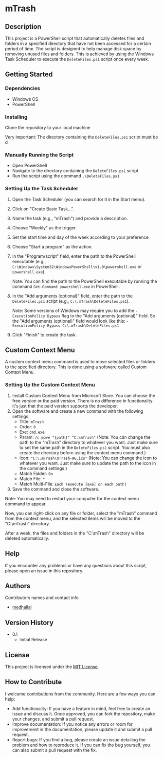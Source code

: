 # mTrash

## Description

This project is a PowerShell script that automatically deletes files and folders in a specified directory that have not been accessed for a certain period of time. The script is designed to help manage disk space by removing unused files and folders.
This is achieved by using the Windows Task Scheduler to execute the `DeleteFiles.ps1` script once every week.

## Getting Started

### Dependencies

* Windows OS
* PowerShell

### Installing

Clone the repository to your local machine

Very important: The directory containing the `DeleteFiles.ps1` script must be d

### Manually Running the Script

* Open PowerShell
* Navigate to the directory containing the `DeleteFiles.ps1` script
* Run the script using the command `.\DeleteFiles.ps1`

### Setting Up the Task Scheduler

1. Open the Task Scheduler (you can search for it in the Start menu).
2. Click on "Create Basic Task...".
3. Name the task (e.g., "mTrash") and provide a description.
4. Choose "Weekly" as the trigger.
5. Set the start time and day of the week according to your preference.
6. Choose "Start a program" as the action.
7. In the "Program/script" field, enter the path to the PowerShell executable (e.g., `C:\Windows\System32\WindowsPowerShell\v1.0\powershell.exe` or `powershell.exe`).

    Note: You can find the path to the PowerShell executable by running the command `Get-Command powershell.exe` in PowerShell.

8. In the "Add arguments (optional)" field, enter the path to the `DeleteFiles.ps1` script (e.g., `C:\.mTrash\DeleteFiles.ps1`).

    Note: Some versions of Windows may require you to add the `-ExecutionPolicy Bypass` flag to the "Add arguments (optional)" field.
So the "Add arguments (optional)" field would look like this: `-ExecutionPolicy Bypass C:\.mTrash\DeleteFiles.ps1`

9. Click "Finish" to create the task.

## Custom Context Menu

A custom context menu command is used to move selected files or folders to the specified directory. This is done using a software called Custom Context Menu.

### Setting Up the Custom Context Menu

1. Install Custom Context Menu from Microsoft Store. You can choose the free version or the paid version. There is no difference in functionality it's just that the paid version supports the developer.
2. Open the software and create a new command with the following settings:
    * Title: `mTrash`
    * Order: `0`
    * Exe: `cmd.exe`
    * Param: `/c move "{path}" "C:\mTrash"`
    (Note: You can change the path to the "mTrash" directory to whatever you want. Just make sure to set the same path in the `DeleteFiles.ps1` script. You must also create the directory before using the context menu command.)
    * Icon: `"C:\.mTrash\mTrash-96.ico"`
    (Note: You can change the icon to whatever you want. Just make sure to update the path to the icon in the command settings.)
    * Match Folder: `On`
    * Match File: `*`
    * Match Multi-File: `Each (execute [exe] on each path)`
3. Save the command and close the software.

Note: You may need to restart your computer for the context menu command to appear.

Now, you can right-click on any file or folder, select the "mTrash" command from the context menu, and the selected items will be moved to the "C:\mTrash" directory.

After a week, the files and folders in the "C:\mTrash" directory will be deleted automatically.

## Help

If you encounter any problems or have any questions about this script, please open an issue in this repository.

## Authors

Contributors names and contact info

* [medhallal](https://github.com/medhallal)

## Version History

* 0.1
    * Initial Release

## License

This project is licensed under the [MIT License](LICENSE).

[//]: # (## Acknowledgments)

[//]: # (Inspiration, code snippets, etc.)

## How to Contribute

I welcome contributions from the community. Here are a few ways you can help:

* Add functionality: If you have a feature in mind, feel free to create an issue and discuss it. Once approved, you can fork the repository, make your changes, and submit a pull request.
* Improve documentation: If you notice any errors or room for improvement in the documentation, please update it and submit a pull request.
* Report bugs: If you find a bug, please create an issue detailing the problem and how to reproduce it. If you can fix the bug yourself, you can also submit a pull request with the fix.
